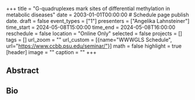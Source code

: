 +++
title = "G-quadruplexes mark sites of differential methylation in metabolic diseases"
date = 2003-01-01T00:00:00  # Schedule page publish date.
draft = false
event_types = ["1"]
presenters = ["Angelika Lahnsteiner"]
time_start = 2024-05-08T15:00:00
time_end = 2024-05-08T16:00:00
reschedule = false
location = "Online Only"
selected = false
projects = []
tags = []
url_zoom = ""
url_custom = [{name="WWWGLS Schedule", url="https://www.ccbb.psu.edu/seminar/"}]
math = false
highlight = true
[header]
image = ""
caption = ""
+++

## Abstract



## Bio
